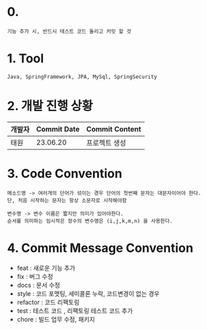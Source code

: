 # 0.

    기능 추가 시, 반드시 테스트 코드 돌리고 커밋 할 것

# 1. Tool

    Java, SpringFramework, JPA, MySql, SpringSecurity

# 2. 개발 진행 상황

| 개발자 | Commit Date | Commit Content |
| --- | ----------- | -------------- |
| 태원  | 23.06.20    | 프로젝트 생성        |

# 3. Code Convention

    메소드명 -> 여러개의 단어가 섞이는 경우 단어의 첫번째 문자는 대문자이어야 한다.
    단, 처음 시작하는 문자는 항상 소문자로 시작해야함
    
    변수명 -> 변수 이름은 짧지만 의미가 있어야한다.
    순서를 의미하는 임시적은 정수의 변수명은 (i,j,k,m,n) 을 사용한다.

# 4. Commit Message Convention

- feat : 새로운 기능 추가
- fix : 버그 수정
- docs : 문서 수정
- style : 코드 포맷팅, 세미콜론 누락, 코드변경이 없는 경우
- refactor : 코드 리팩토링
- test : 테스트 코드 , 리팩토링 테스트 코드 추가
- chore : 빌드 업무 수정, 패키지 